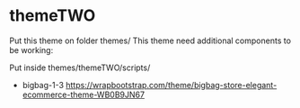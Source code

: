 # themeTWO

Put this theme on folder themes/ This theme need additional components to be working:

Put inside themes/themeTWO/scripts/
* bigbag-1-3 https://wrapbootstrap.com/theme/bigbag-store-elegant-ecommerce-theme-WB0B9JN67
